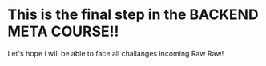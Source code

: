 # This is the final step in the BACKEND META COURSE!!

Let's hope i will be able to face all challanges incoming
Raw Raw!
